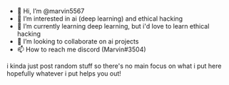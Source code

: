 - 👋 Hi, I’m @marvin5567
- 👀 I’m interested in ai (deep learning) and ethical hacking
- 🌱 I’m currently learning deep learning, but i'd love to learn ethical hacking
- 💞️ I’m looking to collaborate on ai projects
- 📫 How to reach me discord (Marvin#3504)

i kinda just post random stuff so there's no main focus on what i put here
hopefully whatever i put helps you out!

